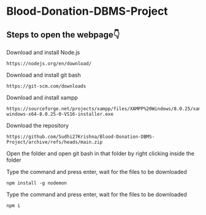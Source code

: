 # Blood-Donation-DBMS-Project
## Steps to open the webpage👇
Download and install Node.js
```
https://nodejs.org/en/download/
```
Download and install git bash
```
https://git-scm.com/downloads
```
Download and install xampp
```
https://sourceforge.net/projects/xampp/files/XAMPP%20Windows/8.0.25/xampp-windows-x64-8.0.25-0-VS16-installer.exe
```
Download the repository
```
https://github.com/Sudhi27Krishna/Blood-Donation-DBMS-Project/archive/refs/heads/main.zip
```
Open the folder and open git bash in that folder by right clicking inside the folder

Type the command and press enter, wait for the files to be downloaded
```
npm install -g nodemon
```
Type the command and press enter, wait for the files to be downloaded
```
npm i
```

